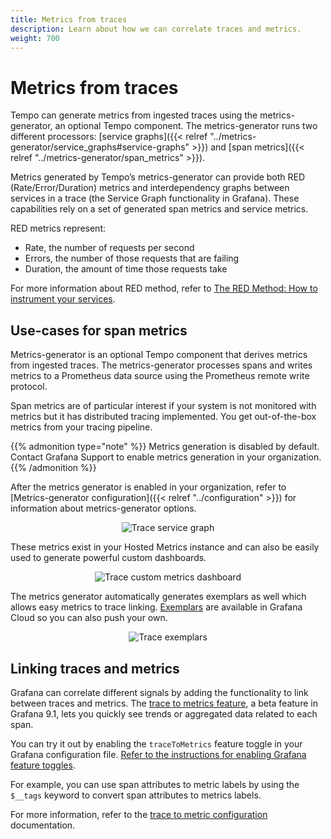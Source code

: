 ```yaml
---
title: Metrics from traces
description: Learn about how we can correlate traces and metrics.
weight: 700
---
```


# Metrics from traces

Tempo can generate metrics from ingested traces using the metrics-generator, an optional Tempo component. The metrics-generator runs two different processors: [service graphs]({{< relref "../metrics-generator/service_graphs#service-graphs" >}}) and [span metrics]({{< relref "../metrics-generator/span_metrics" >}}). 

Metrics generated by Tempo’s metrics-generator can provide both RED (Rate/Error/Duration) metrics and interdependency graphs between services in a trace (the Service Graph functionality in Grafana). These capabilities rely on a set of generated span metrics and service metrics.

RED metrics represent:

- Rate, the number of requests per second
- Errors, the number of those requests that are failing
- Duration, the amount of time those requests take

For more information about RED method, refer to [The RED Method: How to instrument your services](/blog/2018/08/02/the-red-method-how-to-instrument-your-services/).

## Use-cases for span metrics

Metrics-generator is an optional Tempo component that derives metrics from ingested traces. The metrics-generator processes spans and writes metrics to a Prometheus data source using the Prometheus remote write protocol.

Span metrics are of particular interest if your system is not monitored with metrics but it has distributed tracing implemented. You get out-of-the-box metrics from your tracing pipeline.

{{% admonition type="note" %}}
Metrics generation is disabled by default. Contact Grafana Support to enable metrics generation in your organization.
{{% /admonition %}}

After the metrics generator is enabled in your organization, refer to [Metrics-generator configuration]({{< relref "../configuration" >}}) for information about metrics-generator options.

<p align="center"><img src="../assets/trace_service_graph.png" alt="Trace service graph"></p>

These metrics exist in your Hosted Metrics instance and can also be easily used to generate powerful custom dashboards.

<p align="center"><img src="../assets/trace_custom_metrics_dash.png" alt="Trace custom metrics dashboard"></p>

The metrics generator automatically generates exemplars as well which allows easy metrics to trace linking. [Exemplars](/docs/grafana-cloud/monitor-infrastructure/traces/exemplars/) are available in Grafana Cloud so you can also push your own.

<p align="center"><img src="../assets/trace_exemplars.png" alt="Trace exemplars"></p>

## Linking traces and metrics

Grafana can correlate different signals by adding the functionality to link between traces and metrics. The [trace to metrics feature](/blog/2022/08/18/new-in-grafana-9.1-trace-to-metrics-allows-users-to-navigate-from-a-trace-span-to-a-selected-data-source/), a beta feature in Grafana 9.1, lets you quickly see trends or aggregated data related to each span.

You can try it out by enabling the `traceToMetrics` feature toggle in your Grafana configuration file.
[Refer to the instructions for enabling Grafana feature toggles](/docs/grafana/latest/setup-grafana/configure-grafana/feature-toggles/).

For example, you can use span attributes to metric labels by using the `$__tags` keyword to convert span attributes to metrics labels.

For more information, refer to the [trace to metric configuration](/docs/grafana/latest/datasources/tempo/#trace-to-metrics) documentation.